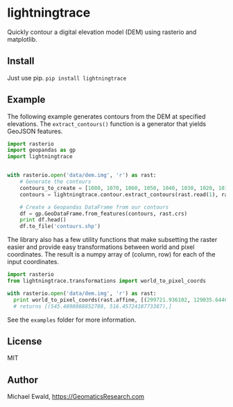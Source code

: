 # lightningtrace
Quickly contour a digital elevation model (DEM) using rasterio and matplotlib.

## Install
Just use pip.
`pip install lightningtrace`

## Example
The following example generates contours from the DEM at specified elevations. The `extract_contours()` function is a generator that yields GeoJSON features.
```python
import rasterio
import geopandas as gp
import lightningtrace


with rasterio.open('data/dem.img', 'r') as rast:
    # Generate the contours
    contours_to_create = [1080, 1070, 1060, 1050, 1040, 1030, 1020, 1010]
    contours = lightningtrace.contour.extract_contours(rast.read(1), rast.affine, contours_to_create)

    # Create a Geopandas DataFrame from our contours
    df = gp.GeoDataFrame.from_features(contours, rast.crs)
    print df.head()
    df.to_file('contours.shp')
```

The library also has a few utility functions that make subsetting the raster easier and provide easy transformations between world and pixel coordinates. The result is a numpy array of (column, row) for each of the input coordinates.
```python
import rasterio
from lightningtrace.transformations import world_to_pixel_coords

with rasterio.open('data/dem.img', 'r') as rast:
  print world_to_pixel_coords(rast.affine, [(299721.936102, 129035.644049),])  
  # returns [(545.4898088852788, 516.4572418773387),]
```

See the `examples` folder for more information.

## License
MIT

## Author
Michael Ewald, https://GeomaticsResearch.com
